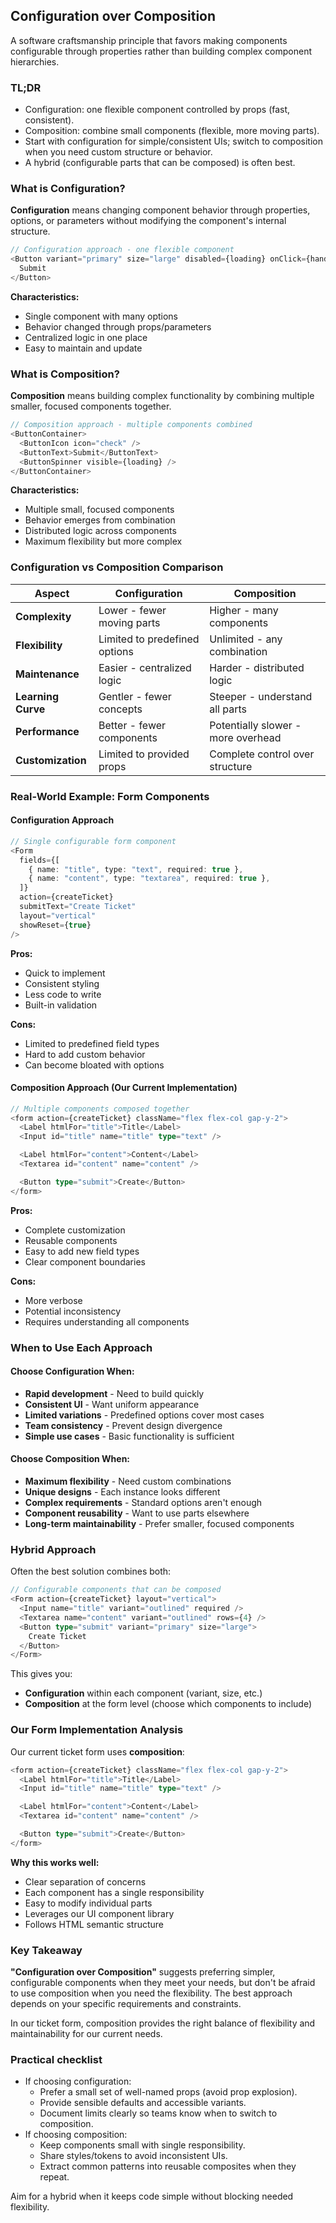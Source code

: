 ## Configuration over Composition

A software craftsmanship principle that favors making components configurable through properties rather than building complex component hierarchies.

### TL;DR

- Configuration: one flexible component controlled by props (fast, consistent).
- Composition: combine small components (flexible, more moving parts).
- Start with configuration for simple/consistent UIs; switch to composition when you need custom structure or behavior.
- A hybrid (configurable parts that can be composed) is often best.

### What is Configuration?

**Configuration** means changing component behavior through properties, options, or parameters without modifying the component's internal structure.

```typescript
// Configuration approach - one flexible component
<Button variant="primary" size="large" disabled={loading} onClick={handleClick}>
  Submit
</Button>
```

**Characteristics:**

- Single component with many options
- Behavior changed through props/parameters
- Centralized logic in one place
- Easy to maintain and update

### What is Composition?

**Composition** means building complex functionality by combining multiple smaller, focused components together.

```typescript
// Composition approach - multiple components combined
<ButtonContainer>
  <ButtonIcon icon="check" />
  <ButtonText>Submit</ButtonText>
  <ButtonSpinner visible={loading} />
</ButtonContainer>
```

**Characteristics:**

- Multiple small, focused components
- Behavior emerges from combination
- Distributed logic across components
- Maximum flexibility but more complex

### Configuration vs Composition Comparison

| Aspect             | Configuration                 | Composition                        |
| ------------------ | ----------------------------- | ---------------------------------- |
| **Complexity**     | Lower - fewer moving parts    | Higher - many components           |
| **Flexibility**    | Limited to predefined options | Unlimited - any combination        |
| **Maintenance**    | Easier - centralized logic    | Harder - distributed logic         |
| **Learning Curve** | Gentler - fewer concepts      | Steeper - understand all parts     |
| **Performance**    | Better - fewer components     | Potentially slower - more overhead |
| **Customization**  | Limited to provided props     | Complete control over structure    |

###

### Real-World Example: Form Components

#### Configuration Approach

```typescript
// Single configurable form component
<Form
  fields={[
    { name: "title", type: "text", required: true },
    { name: "content", type: "textarea", required: true },
  ]}
  action={createTicket}
  submitText="Create Ticket"
  layout="vertical"
  showReset={true}
/>
```

**Pros:**

- Quick to implement
- Consistent styling
- Less code to write
- Built-in validation

**Cons:**

- Limited to predefined field types
- Hard to add custom behavior
- Can become bloated with options

#### Composition Approach (Our Current Implementation)

```typescript
// Multiple components composed together
<form action={createTicket} className="flex flex-col gap-y-2">
  <Label htmlFor="title">Title</Label>
  <Input id="title" name="title" type="text" />

  <Label htmlFor="content">Content</Label>
  <Textarea id="content" name="content" />

  <Button type="submit">Create</Button>
</form>
```

**Pros:**

- Complete customization
- Reusable components
- Easy to add new field types
- Clear component boundaries

**Cons:**

- More verbose
- Potential inconsistency
- Requires understanding all components

### When to Use Each Approach

#### Choose Configuration When:

- **Rapid development** - Need to build quickly
- **Consistent UI** - Want uniform appearance
- **Limited variations** - Predefined options cover most cases
- **Team consistency** - Prevent design divergence
- **Simple use cases** - Basic functionality is sufficient

#### Choose Composition When:

- **Maximum flexibility** - Need custom combinations
- **Unique designs** - Each instance looks different
- **Complex requirements** - Standard options aren't enough
- **Component reusability** - Want to use parts elsewhere
- **Long-term maintainability** - Prefer smaller, focused components

### Hybrid Approach

Often the best solution combines both:

```typescript
// Configurable components that can be composed
<Form action={createTicket} layout="vertical">
  <Input name="title" variant="outlined" required />
  <Textarea name="content" variant="outlined" rows={4} />
  <Button type="submit" variant="primary" size="large">
    Create Ticket
  </Button>
</Form>
```

This gives you:

- **Configuration** within each component (variant, size, etc.)
- **Composition** at the form level (choose which components to include)

### Our Form Implementation Analysis

Our current ticket form uses **composition**:

```typescript
<form action={createTicket} className="flex flex-col gap-y-2">
  <Label htmlFor="title">Title</Label>
  <Input id="title" name="title" type="text" />

  <Label htmlFor="content">Content</Label>
  <Textarea id="content" name="content" />

  <Button type="submit">Create</Button>
</form>
```

**Why this works well:**

- Clear separation of concerns
- Each component has a single responsibility
- Easy to modify individual parts
- Leverages our UI component library
- Follows HTML semantic structure

### Key Takeaway

**"Configuration over Composition"** suggests preferring simpler, configurable components when they meet your needs, but don't be afraid to use composition when you need the flexibility. The best approach depends on your specific requirements and constraints.

In our ticket form, composition provides the right balance of flexibility and maintainability for our current needs.

### Practical checklist

- If choosing configuration:
  - Prefer a small set of well-named props (avoid prop explosion).
  - Provide sensible defaults and accessible variants.
  - Document limits clearly so teams know when to switch to composition.
- If choosing composition:
  - Keep components small with single responsibility.
  - Share styles/tokens to avoid inconsistent UIs.
  - Extract common patterns into reusable composites when they repeat.

Aim for a hybrid when it keeps code simple without blocking needed flexibility.
